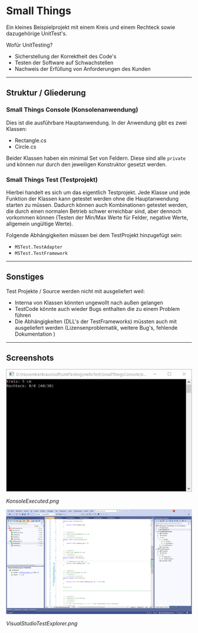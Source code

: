# Small Things

Ein kleines Beispielprojekt mit einem Kreis und einem Rechteck sowie dazugehörige UnitTest's.

Wofür UnitTesting?

- Sicherstellung der Korrektheit des Code's
- Testen der Software auf Schwachstellen
- Nachweis der Erfüllung von Anforderungen des Kunden
  
---

## Struktur / Gliederung

### Small Things Console (Konsolenanwendung)

Dies ist die ausführbare Hauptanwendung. In der Anwendung gibt es zwei Klassen:

- Rectangle.cs
- Circle.cs

Beider Klassen haben ein minimal Set von Feldern. Diese sind alle `private` und können
nur durch den jeweiligen Konstruktor gesetzt werden.

### Small Things Test (Testprojekt)

Hierbei handelt es sich um das eigentlich Testprojekt. Jede Klasse und jede Funktion
der Klassen kann getestet werden ohne die Hauptanwendung starten zu müssen. Dadurch
können auch Kombinationen getestet werden, die durch einen normalen Betrieb schwer
erreichbar sind, aber dennoch vorkommen können (Testen der Min/Max Werte für Felder,
negative Werte, allgemein ungültige Werte).

Folgende Abhängigkeiten müssen bei dem TestProjekt hinzugefügt sein:

- `MSTest.TestAdapter`
- `MSTest.TestFramework`

---

## Sonstiges

Test Projekte / Source werden nicht mit ausgeliefert weil:

- Interna von Klassen könnten ungewollt nach außen gelangen
- TestCode könnte auch wieder Bugs enthalten die zu einem Problem führen
- Die Abhängigkeiten (DLL's der TestFrameworks) müssten auch mit ausgeliefert werden (Lizensenproblematik, weitere Bug's, fehlende Dokumentation )

---

## Screenshots

![KonsoleExecuted.png](./Screenshots/KonsoleExecuted.png "Ausführbare Konsolenanwendung")

*KonsoleExecuted.png*


![VisualStudioTestExplorer.png](./Screenshots/VisualStudioTestExplorer.png "Bisual Studio mit TestExplorer")

*VisualStudioTestExplorer.png*
